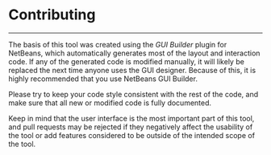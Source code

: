 # Contributing
---

The basis of this tool was created using the *GUI Builder* plugin for NetBeans, which automatically generates most of the layout and interaction code. If any of the generated code is modified manually, it will likely be replaced the next time anyone uses the GUI designer. Because of this, it is highly recommended that you use NetBeans GUI Builder.

Please try to keep your code style consistent with the rest of the code, and make sure that all new or modified code is fully documented.

Keep in mind that the user interface is the most important part of this tool, and pull requests may be rejected if they negatively affect the usability of the tool or add features considered to be outside of the intended scope of the tool.